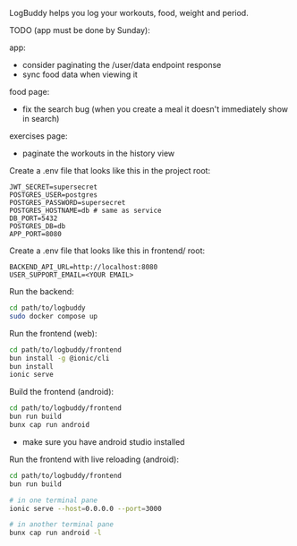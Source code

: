 LogBuddy helps you log your workouts, food, weight and period.

TODO (app must be done by Sunday):

app:
- consider paginating the /user/data endpoint response
- sync food data when viewing it

food page:
- fix the search bug (when you create a meal it doesn't immediately show in search)

exercises page:
- paginate the workouts in the history view

Create a .env file that looks like this in the project root:
```.env
JWT_SECRET=supersecret
POSTGRES_USER=postgres
POSTGRES_PASSWORD=supersecret
POSTGRES_HOSTNAME=db # same as service
DB_PORT=5432
POSTGRES_DB=db
APP_PORT=8080
```

Create a .env file that looks like this in frontend/ root:
```.env
BACKEND_API_URL=http://localhost:8080
USER_SUPPORT_EMAIL=<YOUR EMAIL>
```

Run the backend:
```bash
cd path/to/logbuddy
sudo docker compose up
```

Run the frontend (web):
```bash
cd path/to/logbuddy/frontend
bun install -g @ionic/cli
bun install
ionic serve
```

Build the frontend (android):
```bash
cd path/to/logbuddy/frontend
bun run build
bunx cap run android
```
* make sure you have android studio installed

Run the frontend with live reloading (android):
```bash
cd path/to/logbuddy/frontend
bun run build

# in one terminal pane
ionic serve --host=0.0.0.0 --port=3000

# in another terminal pane
bunx cap run android -l
```